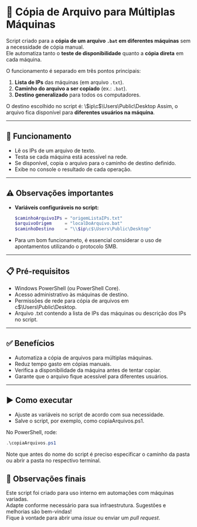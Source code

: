 # 📂 Cópia de Arquivo para Múltiplas Máquinas

Script criado para a **cópia de um arquivo `.bat` em diferentes máquinas** sem a necessidade de cópia manual.  
Ele automatiza tanto o **teste de disponibilidade** quanto a **cópia direta** em cada máquina.  

O funcionamento é separado em três pontos principais:  
1. **Lista de IPs** das máquinas (em arquivo `.txt`).  
2. **Caminho do arquivo a ser copiado** (ex.: `.bat`).  
3. **Destino generalizado** para todos os computadores.  

O destino escolhido no script é: \\$ip\c$\Users\Public\Desktop
Assim, o arquivo fica disponível para **diferentes usuários na máquina**.

---

## 🚀 Funcionamento
- Lê os IPs de um arquivo de texto.  
- Testa se cada máquina está acessível na rede.  
- Se disponível, copia o arquivo para o caminho de destino definido.  
- Exibe no console o resultado de cada operação.  

---

## ⚠️ Observações importantes
- **Variáveis configuráveis no script:**
  ```powershell
  $caminhoArquivoIPs = "origemListaIPs.txt"
  $arquivoOrigem     = "localDoArquivo.bat"
  $caminhoDestino    = "\\$ip\c$\Users\Public\Desktop"
  ```
- Para um bom funcionameto, é essencial considerar o uso de apontamentos utilizando o protocolo SMB.
  
---

## 📋 Pré-requisitos

- Windows PowerShell (ou PowerShell Core).
- Acesso administrativo às máquinas de destino.
- Permissões de rede para cópia de arquivos em c$\Users\Public\Desktop.
- Arquivo .txt contendo a lista de IPs das máquinas ou descrição dos IPs no script.

---

## ✅ Benefícios

- Automatiza a cópia de arquivos para múltiplas máquinas.
- Reduz tempo gasto em cópias manuais.
- Verifica a disponibilidade da máquina antes de tentar copiar.
- Garante que o arquivo fique acessível para diferentes usuários.

---

## ▶️ Como executar

- Ajuste as variáveis no script de acordo com sua necessidade.
- Salve o script, por exemplo, como copiaArquivos.ps1.

No PowerShell, rode:
```powershell
.\copiaArquivos.ps1
```
Note que antes do nome do script é preciso especificar o caminho da pasta ou abrir a pasta no respectivo terminal.


## 📌 Observações finais

Este script foi criado para uso interno em automações com máquinas variadas.  
Adapte conforme necessário para sua infraestrutura. Sugestões e melhorias são bem-vindas!  
Fique à vontade para abrir uma *issue* ou enviar um *pull request*.
